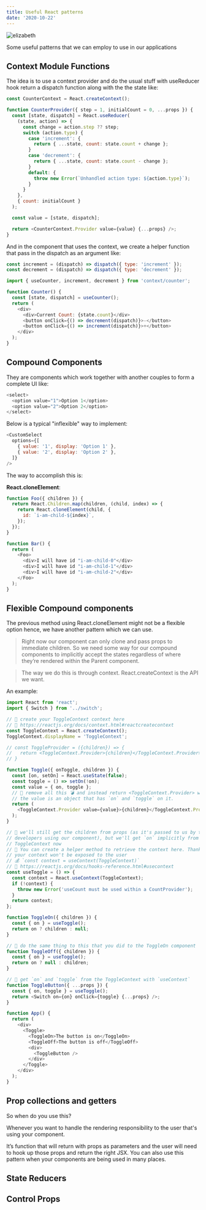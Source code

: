 ```yaml
---
title: Useful React patterns
date: '2020-10-22'
---
```


![elizabeth](./elizabeth.jpg)

Some useful patterns that we can employ to use in our applications

## Context Module Functions

The idea is to use a context provider and do the usual stuff with useReducer hook return a dispatch function along with the the state like:

```javascript
const CounterContext = React.createContext();

function CounterProvider({ step = 1, initialCount = 0, ...props }) {
  const [state, dispatch] = React.useReducer(
    (state, action) => {
      const change = action.step ?? step;
      switch (action.type) {
        case 'increment': {
          return { ...state, count: state.count + change };
        }
        case 'decrement': {
          return { ...state, count: state.count - change };
        }
        default: {
          throw new Error(`Unhandled action type: ${action.type}`);
        }
      }
    },
    { count: initialCount }
  );

  const value = [state, dispatch];

  return <CounterContext.Provider value={value} {...props} />;
}
```

And in the component that uses the context, we create a helper function that pass in the dispatch as an argument like:

```javascript
const increment = (dispatch) => dispatch({ type: 'increment' });
const decrement = (dispatch) => dispatch({ type: 'decrement' });

import { useCounter, increment, decrement } from 'context/counter';

function Counter() {
  const [state, dispatch] = useCounter();
  return (
    <div>
      <div>Current Count: {state.count}</div>
      <button onClick={() => decrement(dispatch)}>-</button>
      <button onClick={() => increment(dispatch)}>+</button>
    </div>
  );
}
```

## Compound Components

They are components which work together with another couples to form a complete UI like:

```javascript
<select>
  <option value="1">Option 1</option>
  <option value="2">Option 2</option>
</select>
```

Below is a typical "inflexible" way to implement:

```javascript
<CustomSelect
  options={[
    { value: '1', display: 'Option 1' },
    { value: '2', display: 'Option 2' },
  ]}
/>
```

The way to accomplish this is:

**React.cloneElement**:

```javascript
function Foo({ children }) {
  return React.Children.map(children, (child, index) => {
    return React.cloneElement(child, {
      id: `i-am-child-${index}`,
    });
  });
}

function Bar() {
  return (
    <Foo>
      <div>I will have id "i-am-child-0"</div>
      <div>I will have id "i-am-child-1"</div>
      <div>I will have id "i-am-child-2"</div>
    </Foo>
  );
}
```

## Flexible Compound components

The previous method using React.cloneElement might not be a flexible option hence, we have another pattern which we can use.

> Right now our component can only clone and pass props to immediate children. So we need some way for our compound components to implicitly accept the states regardless of where they’re rendered within the Parent component.

> The way we do this is through context. React.createContext is the API we want.

An example:

```javascript
import React from 'react';
import { Switch } from '../switch';

// 🐨 create your ToggleContext context here
// 📜 https://reactjs.org/docs/context.html#reactcreatecontext
const ToggleContext = React.createContext();
ToggleContext.displayName = 'ToggleContext';

// const ToggleProvider = ({children}) => {
//   return <ToggleContext.Provider>{children}</ToggleContext.Provider>
// }

function Toggle({ onToggle, children }) {
  const [on, setOn] = React.useState(false);
  const toggle = () => setOn(!on);
  const value = { on, toggle };
  // 🐨 remove all this 💣 and instead return <ToggleContext.Provider> where
  // the value is an object that has `on` and `toggle` on it.
  return (
    <ToggleContext.Provider value={value}>{children}</ToggleContext.Provider>
  );
}

// 🐨 we'll still get the children from props (as it's passed to us by the
// developers using our component), but we'll get `on` implicitly from
// ToggleContext now
// 🦉 You can create a helper method to retrieve the context here. Thanks to that,
// your context won't be exposed to the user
// 💰 `const context = useContext(ToggleContext)`
// 📜 https://reactjs.org/docs/hooks-reference.html#usecontext
const useToggle = () => {
  const context = React.useContext(ToggleContext);
  if (!context) {
    throw new Error('useCount must be used within a CountProvider');
  }
  return context;
};

function ToggleOn({ children }) {
  const { on } = useToggle();
  return on ? children : null;
}

// 🐨 do the same thing to this that you did to the ToggleOn component
function ToggleOff({ children }) {
  const { on } = useToggle();
  return on ? null : children;
}

// 🐨 get `on` and `toggle` from the ToggleContext with `useContext`
function ToggleButton({ ...props }) {
  const { on, toggle } = useToggle();
  return <Switch on={on} onClick={toggle} {...props} />;
}

function App() {
  return (
    <div>
      <Toggle>
        <ToggleOn>The button is on</ToggleOn>
        <ToggleOff>The button is off</ToggleOff>
        <div>
          <ToggleButton />
        </div>
      </Toggle>
    </div>
  );
}
```

## Prop collections and getters

So when do you use this?

Whenever you want to handle the rendering responsibility to the user that's using your component.

It’s function that will return with props as parameters and the user will need to hook up those props and return the right JSX. You can also use this pattern when your components are being used in many places.

## State Reducers

## Control Props
